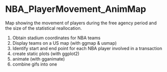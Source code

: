 # NBA_PlayerMovement_AnimMap
 Map showing the movement of players during the free agency period and the size of the statistical reallocation.

1. Obtain stadium coordinates for NBA teams
2. Display teams on a US map (with ggmap & usmap)
3. Identify start and end point for each NBA player involved in a transaction
4. create static plots (with ggplot2)
5. animate (with gganimate)
6. combine gifs into one
